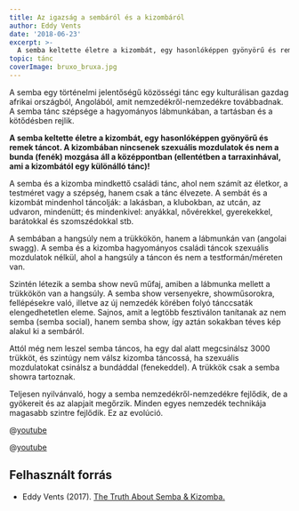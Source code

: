 ```yaml
---
title: Az igazság a sembáról és a kizombáról
author: Eddy Vents
date: '2018-06-23'
excerpt: >-
  A semba keltette életre a kizombát, egy hasonlóképpen gyönyörű és remek táncot. A kizombában nincsenek szexuális mozdulatok és nem a bunda (fenék) mozgása áll a középpontban (ellentétben a tarraxinhával).
topic: tánc
coverImage: bruxo_bruxa.jpg
---
```


A semba egy történelmi jelentőségű közösségi tánc egy kulturálisan gazdag afrikai országból, Angolából, amit nemzedékről-nemzedékre továbbadnak. A semba tánc szépsége a hagyományos lábmunkában, a tartásban és a kötődésben rejlik.

**A semba keltette életre a kizombát, egy hasonlóképpen gyönyörű és remek táncot. A kizombában nincsenek szexuális mozdulatok és nem a bunda (fenék) mozgása áll a középpontban (ellentétben a tarraxinhával, ami a kizombától egy különálló tánc)!**

A semba és a kizomba mindkettő családi tánc, ahol nem számít az életkor, a testméret vagy a szépség, hanem csak a tánc élvezete. A sembát és a kizombát mindenhol táncolják: a lakásban, a klubokban, az utcán, az udvaron, mindenütt; és mindenkivel: anyákkal, nővérekkel, gyerekekkel, barátokkal és szomszédokkal stb.

A sembában a hangsúly nem a trükkökön, hanem a lábmunkán van (angolai swagg). A semba és a kizomba hagyományos családi táncok szexuális mozdulatok nélkül, ahol a hangsúly a táncon és nem a testformán/méreten van.

Szintén létezik a semba show nevű műfaj, amiben a lábmunka mellett a trükkökön van a hangsúly. A semba show versenyekre, showműsorokra, fellépésekre való, illetve az új nemzedék körében folyó tánccsaták elengedhetetlen eleme. Sajnos, amit a legtöbb fesztiválon tanítanak az nem semba (semba social), hanem semba show, így aztán sokakban téves kép alakul ki a sembáról.

Attól még nem leszel semba táncos, ha egy dal alatt megcsinálsz 3000 trükköt, és szintúgy nem válsz kizomba táncossá, ha szexuális mozdulatokat csinálsz a bundáddal (fenekeddel). A trükkök csak a semba showra tartoznak.

Teljesen nyilvánvaló, hogy a semba nemzedékről-nemzedékre fejlődik, de a gyökereit és az alapjait megőrzik. Minden egyes nemzedék technikája magasabb szintre fejlődik. Ez az evolúció.

@[youtube](OJIANxJYCpw)

@[youtube](TPb_O-1ARbc)


## Felhasznált forrás

* Eddy Vents (2017). [The Truth About Semba & Kizomba.](https://eddyvents.com/2017/08/02/the-evolution-of-semba-kizomba/)
